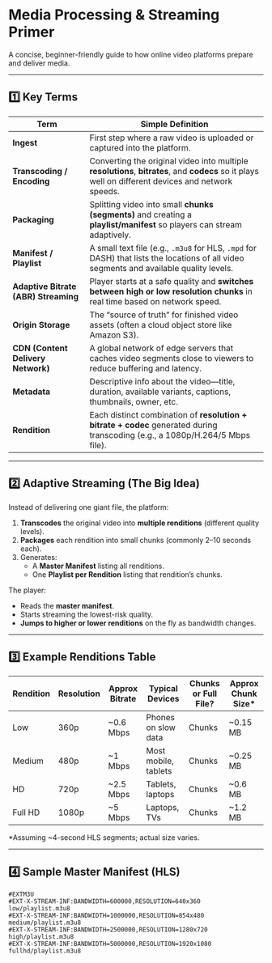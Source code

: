 # Media Processing & Streaming Primer

A concise, beginner-friendly guide to how online video platforms prepare and deliver media.

---

## 1️⃣ Key Terms

| Term | Simple Definition |
|------|------------------|
| **Ingest** | First step where a raw video is uploaded or captured into the platform. |
| **Transcoding / Encoding** | Converting the original video into multiple **resolutions**, **bitrates**, and **codecs** so it plays well on different devices and network speeds. |
| **Packaging** | Splitting video into small **chunks (segments)** and creating a **playlist/manifest** so players can stream adaptively. |
| **Manifest / Playlist** | A small text file (e.g., `.m3u8` for HLS, `.mpd` for DASH) that lists the locations of all video segments and available quality levels. |
| **Adaptive Bitrate (ABR) Streaming** | Player starts at a safe quality and **switches between high or low resolution chunks** in real time based on network speed. |
| **Origin Storage** | The “source of truth” for finished video assets (often a cloud object store like Amazon S3). |
| **CDN (Content Delivery Network)** | A global network of edge servers that caches video segments close to viewers to reduce buffering and latency. |
| **Metadata** | Descriptive info about the video—title, duration, available variants, captions, thumbnails, owner, etc. |
| **Rendition** | Each distinct combination of **resolution + bitrate + codec** generated during transcoding (e.g., a 1080p/H.264/5 Mbps file). |

---

## 2️⃣ Adaptive Streaming (The Big Idea)

Instead of delivering one giant file, the platform:
1. **Transcodes** the original video into **multiple renditions** (different quality levels).
2. **Packages** each rendition into small chunks (commonly 2–10 seconds each).
3. Generates:
   - A **Master Manifest** listing all renditions.
   - One **Playlist per Rendition** listing that rendition’s chunks.

The player:
* Reads the **master manifest**.
* Starts streaming the lowest-risk quality.
* **Jumps to higher or lower renditions** on the fly as bandwidth changes.

---

## 3️⃣ Example Renditions Table

| Rendition | Resolution | Approx Bitrate | Typical Devices | Chunks or Full File? | Approx Chunk Size* |
|-----------|-----------|---------------|----------------|----------------------|-------------------|
| Low | 360p | ~0.6 Mbps | Phones on slow data | Chunks | ~0.15 MB |
| Medium | 480p | ~1 Mbps | Most mobile, tablets | Chunks | ~0.25 MB |
| HD | 720p | ~2.5 Mbps | Tablets, laptops | Chunks | ~0.6 MB |
| Full HD | 1080p | ~5 Mbps | Laptops, TVs | Chunks | ~1.2 MB |

\*Assuming ~4-second HLS segments; actual size varies.

---

## 4️⃣ Sample Master Manifest (HLS)

```m3u8
#EXTM3U
#EXT-X-STREAM-INF:BANDWIDTH=600000,RESOLUTION=640x360
low/playlist.m3u8
#EXT-X-STREAM-INF:BANDWIDTH=1000000,RESOLUTION=854x480
medium/playlist.m3u8
#EXT-X-STREAM-INF:BANDWIDTH=2500000,RESOLUTION=1280x720
high/playlist.m3u8
#EXT-X-STREAM-INF:BANDWIDTH=5000000,RESOLUTION=1920x1080
fullhd/playlist.m3u8


